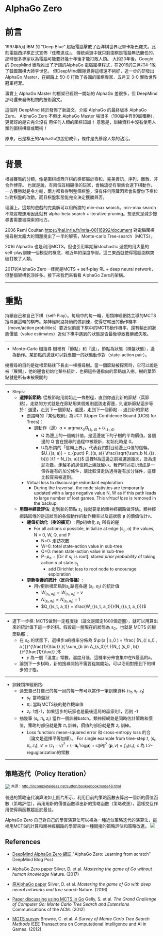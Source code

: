 # AlphaGo Zero

# 前言
1997年5月 IBM 的 "Deep Blue" 超級電腦擊敗了西洋棋世界冠軍卡斯巴羅夫。此刻電腦西洋棋正式宣佈『任務達成』。
傳統桌遊中就只剩圍棋是電腦無法勝任的，那時很多專家以為電腦可能要好幾十年後才能打敗人類。
大約20年後，Google 的 DeepMind 團隊推出了所謂的AlphaGo 電腦圍棋程式，在2016的三月打4-1敗了韓國圍棋大師李世乭。
但DeepMind團隊覺得這樣還不夠好，近一步的研發出 AlphaGo Master，在網路上 50-0 打敗了各國的圍棋專家、五月又 3-0 擊敗世界冠軍柯潔。

事實上 AlphaGo Master 的框架已經跟一開始的 AlphaGo 差很多，但 DeepMind 那時還未發佈相關的技術論文。

這個月 DeepMind 終於發佈了新論文，介紹 AlphaGo 的最終版本 AlphaGo Zero。 AlphaGo Zero 不但比 AlphaGo Master 強很多（100局中有89局獲勝），更驚訝的是它完全沒有 用任何人類的圍棋知識！ 意思是，訓練資料中沒有使用人類的圍棋棋譜或戰術！

原來，已是棋王的AlphaGo欲脫俗成仙，條件是先移除人類的沾污。

---

# 背景
根據賽局的分類，像是圍棋或西洋棋的棋都屬於零和、完美資訊、序列、離散、非合作博弈。 
也就是說，有兩個互相競爭的玩家，會輪流從有限集合選下棋動作，一方獲勝就是令方輸，兩方都看得到整個棋盤，沒有任何隱藏因素會影響你下棋位址對棋盤的改動，而且棋盤狀態能完全決定獲勝與否。

理論上，這類的遊戲的完美解可以用所謂的 min-max search。min-max search不能實際運用因此就有 alpha-beta search + iterative pruning。想法就是減少搜尋書需要被探索的地方。

2006 Remi Coultan https://hal.inria.fr/inria-00116992/document 對電腦圍棋搜尋樹太龐大的問題提出了一半的解答，Monte-carlo Tree-search（MCTS）。

2016 AlphaGo 也是利用MCTS，但也引用早期解stochastic 遊戲的用大量的self-play訓練一個模型的概念，和近年的深度學習。這三東西就使得電腦圍棋突破打敗了人類。

2017的AlphaGo Zero一樣就是MCTS + self-play RL + deep neural network，但整個架構乾淨許多。接下來我們來看看 AlphaGo Zero的架構。

---

# 重點
持續自己和自己下棋（self-Play）。每局中的每一輪，用類神經網路主導的MCTS搜尋選這輪的棋布。類神經網路持續的做訓練，使得它輸出的動作機率（move/action probilities）要近似前面下棋中的MCTS動作機率，還有輸出的狀態價值（value estimates）近似下棋中遇到的狀態是否最後導致獲勝或失敗。

----

* Monte-Carlo 樹搜尋
樹裡有『節點』和『邊』，節點為狀態（棋盤狀態），邊為動作。某節點的邊就可以對應獨一的狀態動作對（state-action pair）。

樹搜尋的目的是從根節點往下長出一棵搜尋樹。當一個節點被探索時，它可以說是被『展開』，他的邊會初始化某些統計，也把這些邊指向的節點加入樹。樹的葉節點就是所有未被展開的

----

* Steps:
    * **選擇新節點**: 從根節點用開始走一條樹徑，直到你遇到新的節點（葉節點）。走路的方式就是在節點用某個規則選該走得邊，則選新節點這步等於：選邊，走到下一個節點，選邊，走到下一個節點 ... 遇到新的節點
        * 走路時的『某個規則』為UCT (Upper Confidence Bound (UCB) for Trees)：
            * 選動作（邊）$a = \mathrm{argmax}_a Q_{(s_t, a)} + U_{(s_t, a)}$
                * Q 為邊上的一個統計值，是這邊底下的子樹的平均價值。各個邊的 Q 會在搜尋的過程中被跟新，初始化時是 0。
                * U為所謂的「信賴上界」，代表我們對目前邊上Q值的信賴。
$U_{(s, a)} = c_{puct} P_{(s, a)} \frac{\sqrt{\sum_b N_{(s, b)}} }{1 + N_{(s, a)}}$
這裡N為這邊之前被選過幾次，及為走訪次數。走越多的邊信賴上線就越小。我們可以把U想成是一個各邊有的加分條件，讓比較沒走訪過得邊有加分條件，這樣比較容易被選到。
        * Virtual loss to discourage redundant exploration
            * During the traversal, the node statistics are temporarily updated with a large negative value N, W as if this path leads to large number of lost games. This *virtual loss* is removed in the backup.
    * **用類神經做評估**: 走到新的節點 $s_L$ 後就要拿給類神經網路做評估。類神經網路回傳的是這狀態的各個動作的動作機率以及這狀態 $\mathbf{p}$ 的價值估計$v$。
        * **邊值初始化（樹的擴充）**: 用$\mathbf{p}$初始化 $s_L$ 所有的邊
            * For all actions $a$ possible, initialize at edge ($s_L, a$) the values, N = 0, W, Q, and P 
                * N=0: 走訪次數
                * W=0: total state-action value in sub-tree
                * Q=0: mean state-action value in sub-tree
                * P=$p_a$ + [$\mathrm{Dir}$ if $s_L$ is root]: stored *prior probability* of taking action $a$ at state $s_L$
                    * add Dirichlet loss to root node to encourage exploration
        * **更新樹邊的統計（反向傳播）**: 
            * 用$v$更新根節點到$s_L$路徑各邊 ($s_t$, $a_t$) 的統計值 
                * $W_{(s_t, a_t)} = W_{(s_t, a_t)} + v$
                * $N_{(s_t, a_t)} = N_{(s_t, a_t)} + 1$
                * $Q_{(s_t, a_t)} = \frac{W_{(s_t, a_t})}{N_({s_t, a_t})}$

---

* 選下一步棋: MCTS做到一定程度後（論文是固定1600個迴圈），就可以用算出來的統計值下這一步的棋。假設這一盤現在的狀態為 $s_0$，也就是 MCTS 的根節點那：
    * 在 $s_0$ 的狀態下，選棋步a的機率分佈為 $\pi(a | s_0 ) = \frac{ {N_{( s_0 , a )}}^{\frac{1}{\tau}} }{ \sum_{b \in A_{s_0}}\  {{N_{ (s_0 , b)} }}^{\frac{1}{\tau}}  }$ 
        * $\gamma$ 為一個『溫度』常數。溫度月低，這機率分佈會集中在N最高的a。
    * 論到下一步棋時，新的搜尋開始不需要從無開始，可以沿用對應到下的棋步的子樹。

---

* 訓練類神經網路:
    * 過去自己打自己的每一局的每一布可以當作一筆訓練資料 $(s_t, \pi_t, z_t)$
        * $s_t$: 當時盤狀
        * $\pi_t$: 當時MCTS後的動作機率值
        * $z_t$: 1或-1，如果這步的玩家也是最後這局的贏家則1，否則 -1
    * 抽幾筆 $(s_t, \pi_t, z_t)$ 當作一個訓練batch。類神經網路是同時估計策略和價值，策略的部份就是靠 $\pi_t$ 訓練，價值的部份就是靠 $z_t$ 訓練。
        * Loss function: mean-squared error 和 cross-entropy loss 的合（論文是選擇平等加權）。
For single example from time-step $t$, $(s_t , \pi_t , z_t )$, $\mathcal{L} = (z_t-v)^2 + (-\mathbf{\pi_t}^{\intercal}\mathrm{log}\mathbf{p}) + c\|\theta\|^2$
$(\mathbf{p}, v) = f_\theta(s_t)$, $c$ 為 L2-reguglarization的常數

---

## 策略迭代（Policy Iteration）

![](http://incompleteideas.net/sutton/book/ebook/figtmp18.png)
<sup>來源：http://incompleteideas.net/sutton/book/ebook/node46.html</sup>

普通的策略迭代演算法如上圖片所示，利用目前的策略函數去算出一個新的價值函數（策略評估），再用用新的價值函數導出新的策略函數（策略改進），這樣交互作用使得兩函數趨近於最佳。

AlphaGo Zero 自己對自己的學習演算法可以視為一種近似策略迭代的演算法，這裡用MCTS的計算和類神經網路的學習來做一種間接的策略評估和策略改進。
![](https://i.imgur.com/yluUf60.png)

## References
* [DeepMind AlphaGo Zero 網誌](https://deepmind.com/blog/alphago-zero-learning-scratch/)
"AlphaGo Zero: Learning from scratch"
DeepMind Blog Post

* [AlphaGo Zero paper](https://www.nature.com/articles/nature24270.epdf?author_access_token=VJXbVjaSHxFoctQQ4p2k4tRgN0jAjWel9jnR3ZoTv0PVW4gB86EEpGqTRDtpIz-2rmo8-KG06gqVobU5NSCFeHILHcVFUeMsbvwS-lxjqQGg98faovwjxeTUgZAUMnRQ) 
Silver, D. et al. *Mastering the game of Go without
human knowledge* Nature. (2017)
* [原AlphaGo paper](https://storage.googleapis.com/deepmind-media/alphago/AlphaGoNaturePaper.pdf)
Silver, D. et al. *Mastering the game of Go with deep neural networks and tree
search* Nature. (2016)
* [Paper discussing using MCTS in Go](http://www0.cs.ucl.ac.uk/staff/d.silver/web/Publications_files/grand-challenge.pdf)
Gelly, S. et al. *The Grand Challenge of Computer Go:
Monte Carlo Tree Search and Extensions* Communications of the ACM. (2012)
* [MCTS survey](https://www.researchgate.net/publication/235985858_A_Survey_of_Monte_Carlo_Tree_Search_Methods)
Browne, C. et al. *A Survey of Monte Carlo Tree Search Methods* IEEE Transactions on Computational Intelligence and AI in Games. (2012)
